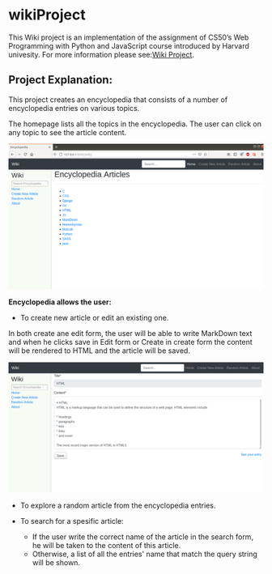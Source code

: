 # wikiProject

This Wiki project is an implementation of the assignment of CS50’s Web Programming with Python and JavaScript course introduced by Harvard univesity.
For more information please see:[Wiki Project](https://cs50.harvard.edu/web/2020/projects/1/wiki/).

## Project Explanation:

This project creates an encyclopedia that consists of a number of encyclopedia entries on various topics.

The homepage lists  all the topics in the encyclopedia. The user can click on any topic to see the article content.


![Encyclopedia Homepage](images/wikiHome.png)

**Encyclopedia allows the user:**

- To create new article or edit an existing one.

In both create ane edit form, the user will be able to write MarkDown text and when he clicks save in Edit form or Create in create form
the content will be rendered to HTML and the article will be saved.


![Encyclopedia Homepage](images/editArticle.png)

- To explore a random article from the encyclopedia entries.

- To search for a spesific article:
    - If the user write the correct name of the article in the search form, he will
    be taken to the content of this article.
   - Otherwise, a list of all the entries' name that match the query string will
    be shown.


